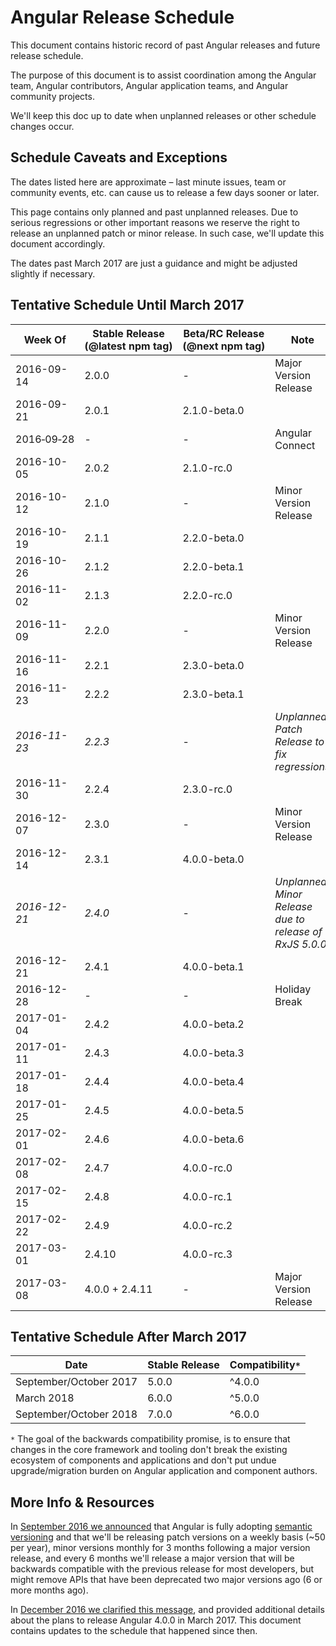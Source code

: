 # Angular Release Schedule

This document contains historic record of past Angular releases and future release schedule.

The purpose of this document is to assist coordination among the Angular team, Angular contributors, Angular application teams, and Angular community projects.

We'll keep this doc up to date when unplanned releases or other schedule changes occur.


## Schedule Caveats and Exceptions

The dates listed here are approximate – last minute issues, team or community events, etc. can cause us to release a few days sooner or later.

This page contains only planned and past unplanned releases.
Due to serious regressions or other important reasons we reserve the right to release an unplanned patch or minor release.
In such case, we'll update this document accordingly.

The dates past March 2017 are just a guidance and might be adjusted slightly if necessary.


## Tentative Schedule Until March 2017

<!--
The table below is formatted so that it's easy to read and edit in both markdown and rendered html form.

In order to deal with undesirable line breaks, two special characters are occasionally used:

- non-breaking hyphen: "‑" http://www.fileformat.info/info/unicode/char/2011/index.htm
- non-breaking space: " " http://www.fileformat.info/info/unicode/char/00a0/index.htm

If you see undesirable wrapping issues in the rendered form, please copy&paste the quoted characters and use them in the table below where needed.
-->

Week Of       | Stable Release<br>(@latest npm tag) | Beta/RC Release<br>(@next npm tag) | Note
------------- | ----------------------------------- | ---------------------------------- | ---------------------
2016-09-14    | 2.0.0                               | -                                  | Major Version Release
2016-09-21    | 2.0.1                               | 2.1.0-beta.0                       |
2016‑09‑28    | -                                   | -                                  | Angular Connect
2016-10-05    | 2.0.2                               | 2.1.0-rc.0                         |
2016-10-12    | 2.1.0                               | -                                  | Minor Version Release
2016-10-19    | 2.1.1                               | 2.2.0-beta.0                       |
2016-10-26    | 2.1.2                               | 2.2.0-beta.1                       |
2016-11-02    | 2.1.3                               | 2.2.0-rc.0                         |
2016-11-09    | 2.2.0                               | -                                  | Minor Version Release
2016-11-16    | 2.2.1                               | 2.3.0-beta.0                       |
2016-11-23    | 2.2.2                               | 2.3.0-beta.1                       |
*2016-11-23*  | *2.2.3*                             | -                                  | *Unplanned Patch Release to fix regressions*
2016-11-30    | 2.2.4                               | 2.3.0-rc.0                         |
2016-12-07    | 2.3.0                               | -                                  | Minor Version Release
2016-12-14    | 2.3.1                               | 4.0.0-beta.0                       |
*2016-12-21*  | *2.4.0*                             | -                                  | *Unplanned Minor Release due to release of RxJS 5.0.0*
2016-12-21    | 2.4.1                               | 4.0.0-beta.1                       |
2016-12-28    | -                                   | -                                  | Holiday Break
2017-01-04    | 2.4.2                               | 4.0.0-beta.2                       |
2017-01-11    | 2.4.3                               | 4.0.0-beta.3                       |
2017-01-18    | 2.4.4                               | 4.0.0-beta.4                       |
2017-01-25    | 2.4.5                               | 4.0.0-beta.5                       |
2017-02-01    | 2.4.6                               | 4.0.0-beta.6                       |
2017-02-08    | 2.4.7                               | 4.0.0-rc.0                         |
2017-02-15    | 2.4.8                               | 4.0.0-rc.1                         |
2017-02-22    | 2.4.9                               | 4.0.0-rc.2                         |
2017-03-01    | 2.4.10                              | 4.0.0-rc.3                         |
2017-03-08    | 4.0.0 + 2.4.11                      | -                                  | Major Version Release


## Tentative Schedule After March 2017

 Date                   | Stable Release | Compatibility`*`
 ---------------------- | -------------- | ----------------
 September/October 2017 | 5.0.0          | ^4.0.0
 March 2018             | 6.0.0          | ^5.0.0
 September/October 2018 | 7.0.0          | ^6.0.0

 `*` The goal of the backwards compatibility promise, is to ensure that changes in the core framework and tooling don't break the existing ecosystem of components and applications and don't put undue upgrade/migration burden on Angular application and component authors.


## More Info & Resources

In [September 2016 we announced](http://angularjs.blogspot.com/2016/10/versioning-and-releasing-angular.html) that Angular is fully adopting [semantic versioning](http://semver.org/) and that we'll be releasing patch versions on a weekly basis (~50 per year), minor versions monthly for 3 months following a major version release, and every 6 months we'll release a major version that will be backwards compatible with the previous release for most developers, but might remove APIs that have been deprecated two major versions ago (6 or more months ago).

In [December 2016 we clarified this message](http://angularjs.blogspot.com/2016/12/ok-let-me-explain-its-going-to-be.html), and provided additional details about the plans to release Angular 4.0.0 in March 2017.
This document contains updates to the schedule that happened since then.
